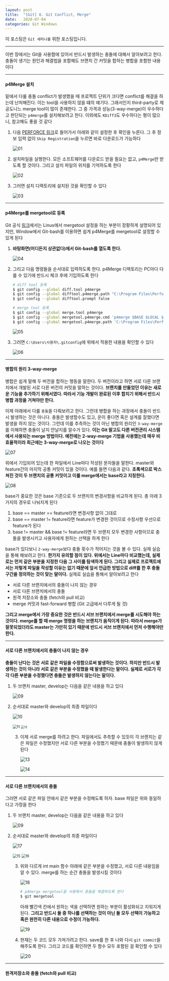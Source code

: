 ```yaml
---
layout: post
title:  "[Git] 6. Git Conflict, Merge"
date:   2020-07-04
categories: Git Windows
---
```


이 포스팅은 `Git 세미나를` 위한 포스팅입니다.

---

이번 장에서는 Git을 사용함에 있어서 반드시 발생하는 충돌에 대해서 알아보려고 한다. 충돌이 생기는 원인과 해결법을 포함해도 브랜치 간 커밋을 합하는 병합을 포함한 내용이다

---

#### p4Merge 설치

밑에서 다룰 충돌 conflict가 발생했을 때 프로젝트 단위가 크다면 conflict를 해결을 하는데 난처해진다. 이는 tool을 사용하지 않을 떄의 얘기다. 그래서인지 third-party로 제공도니느 merge tool이 많이 존재한다. 그 중 가격과 성능(3-way-merge)이 우수하다고 판단되는 `p4merge`를 설치해보려고 한다. 이외에도 `KDiff3`도 우수하다는 평이 많으니, 참고해도 좋을 것 같다

1. 다음 [PERFORCE 링크](https://www.perforce.com/downloads/visual-merge-tool)로 들어가서 아래와 같이 설정한 후 확인을 누른다. 그 후 정보 입력 없이 `Skip Registration`을 누르면 바로 다운로드가 가능하다

   ![01](https://drive.google.com/uc?id=1ooieGLcPDj1wNp_5tJGuJjfpcTWDZbsU)

2. 설치파일을 실행한다. 모든 소프트웨어를 다운로드 받을 필요는 없고, `p4Merge`만 받도록 할 것이다. 그리고 설치 파일의 위치를 기억하도록 한다

   ![02](https://drive.google.com/uc?id=1yPZC6dtlR6Gkr4D_W03DskOJ73SlBqif)

3. 그러면 설치 디렉토리에 설치된 것을 확인할 수 있다

   ![03](https://drive.google.com/uc?id=1GbZxrbxTcGm3ATlEEE-mvZt4Tyf8AQJP)

---

#### p4Merge를 mergetool로 등록

Git 공식 [링크]([https://git-scm.com/book/ko/v2/Git%EB%A7%9E%EC%B6%A4-Git-%EC%84%A4%EC%A0%95%ED%95%98%EA%B8%B0](https://git-scm.com/book/ko/v2/Git맞춤-Git-설정하기))에서는 Linux에서 mergetool 설정을 하는 부분이 장황하게 설명되어 있지만, Window에서 Git-bash를 이용하면 쉽게 p4Merge를 mergetool로 설정할 수 있게 된다

1. __바탕화면(어디든지 상관없다)에서 Git-bash를 열도록 한다.__

   ![04](https://drive.google.com/uc?id=1bNOG16gtSchbGXJDbN6Otz8moZfW2ZVz)

2. 그리고 다음 명령들을 순서대로 입력하도록 한다. p4Merge 디렉토리는 PC마다 다를 수 있기에 반드시 체크 후에 기입하도록 한다

   ```bash
   # diff tool 등록
   $ git config --global diff.tool p4merge
   $ git config --global difftool.p4merge.path "C:\Program Files\Perforce\p4merge.exe"
   $ git config --global difftool.prompt false
   
   # merge tool 등록
   $ git config --global merge.tool p4merge
   $ git config --global mergetool.p4merge.cmd 'p4merge $BASE $LOCAL $REMOTE $MERGED'
   $ git config --global mergetool.p4merge.path 'C:\Program Files\Perforce\p4merge.exe'
   ```

   ![05](https://drive.google.com/uc?id=1rqJ3fHKKKSOWkbRKMxWW12hq10kiejGA)

3. 그러면 `C:\Users\사용자\.gitconfig`에 위에서 적용한 내용을 확인할 수 있다

   ![06](https://drive.google.com/uc?id=103Q1p09NDYsi8jkPJfStRXFFzA5A8yzR)

---

#### 병합의 원리 3-way-merge

병합은 쉽게 말해 두 버전을 합하는 행동을 말한다. 두 버전이라고 하면 서로 다른 브랜치에서 개발된 서로 다른 버전의 커밋을 말하는 것이다. __브랜치를 만들었던 이유는 새로운 기능을 추가하기 위해서였다. 따라서 기능 개발이 완료된 이후 합치기 위해서 반드시 병합 과정을 거쳐야만 한다.__

이제 아래에서 다룰 `충돌`을 다뤄보려고 한다. 그런데 병합을 하는 과정에서 충돌이 반드시 발생하는 것은 아니다. 충돌은 발생할수도 있고, 운이 좋다면 혹은 설계를 잘했다면 발생을 하지 않는 것이다. 그런데 이를 추측하는 것이 아닌 병합의 원리인 `3-way-merge`를 이해하면 충돌이 날지 안날지를 알수가 있다. __이는 Git 말고도 다른 버전관리 시스템에서 사용되는 merge 방법이다. 예전에는 2-way-merge 기법을 사용했는데 매우 비효율적이라 최근에는 3-way-merge로 나오는 것이다__

![07](https://drive.google.com/uc?id=1JvPYRlbF77EVPf7QB1_h9nj5Y6uGr7H1)

위에서 기입되어 있는데 한 파일에서 Line마다 작성된 문자들을 말한다. master와 feature간의 마지막 공통 커밋이 있을 것이다. 예를 들면 다음과 같다. __초록색으로 박스쳐진 것이 두 브랜치의 공통 커밋이고 이를 merge에서는 base라고 지칭한다.__

![08](https://drive.google.com/uc?id=13HHQwQ9yk_COk8Xe_PwUosNSZif0mGSd)

base가 중요한 것은 base 기준으로 두 브랜치의 변경사항을 비교하게 된다. 총 아래 3가지의 경우로 나눠지게 된다

1. base == master == feature라면 변경사항 없이 그대로
2. base == master != feature라면 feature가 변경한 것이므로 수정사항 우선으로 feature가 된다
3. base != master &&  base != feature라면 두 브랜치 모두 변경한 사항이므로 충돌을 발생시키고 사용자에게 원하는 선택을 하게 한다

base가 있다보니 `2-way-merge`보다 충돌 횟수가 적어지는 것을 볼 수 있다. 실제 실습을 통해 해보려고 한다. __한가지 유의할 점이 있다. 위에서는 Line마다 비교했는데, 실제로는 먼저 같은 부분을 지정한 다음 그 사이를 탐색하게 된다. 그리고 실제로 프로젝트에서는 저렇게 파일을 작성할 이유는 없기 때문에 앞서 언급한 방법으로 diff를 한 후 충돌 구간을 정의하는 것이 맞는 말이다.__ 실제로 실습을 통해서 알아보려고 한다

* 서로 다른 브랜치에서의 충돌이 나지 않는 경우
* 서로 다른 브랜치에서의 충돌
* 원격 저장소와 충돌 (fetch와 pull 비교)
* merge 커밋과 fast-forward 병합 (Git 고급에서 다루게 될 것)

__그리고 merge에서 가장 중요한 것은 반드시 서브 브랜치에서 merge를 시도해야 하는 것이다. merge를 할 때 merge 명령을 하는 브랜치가 움직이게 된다. 따라서 merge가 잘못되었더라도 master는 가만히 있기 때문에 반드시 서브 브랜치에서 먼저 수행해야만 한다.__

---

#### 서로 다른 브랜치에서의 충돌이 나지 않는 경우

__충돌이 난다는 것은 서로 같은 파일을 수정함으로써 발생하는 것이다. 하지만 반드시 발생하는 것이 아니라 서로 같은 부분을 수정했을 때 발생한다는 말이다. 실제로 서로가 각각 다른 부분을 수정했다면 충돌은 발생하지 않는다는 말이다.__

1. 두 브랜치 master, develop는 다음을 같은 내용을 하고 있다

   ![09](https://drive.google.com/uc?id=1OA9ii5ZdpmBH8Ok-4iYpt5ovdthip_Z2)

2. 순서대로 master와 develop의 최종 파일이다

   ![10](https://drive.google.com/uc?id=14izHv3FqsjcHMx-LzRLw3oxF2RljBfYK)

   <img src="https://drive.google.com/uc?id=1zOs0xrn0jmmhACWNb02wUSoPvPOLSkJi" alt="11" style="zoom:80%;" />

   <img src="https://drive.google.com/uc?id=1v8PwzNnclMxtgBxtqPszAmCQ3FeF31fw" alt="12" style="zoom:67%;" />

   3. 이제 서로 merge를 하려고 한다. 파일에서도 추측할 수 있듯이 각 브랜치는 같은 파일은 수정했지만 서로 다른 부분을 수정했기 때문에 충돌이 발생하지 않게 된다

      ![13](https://drive.google.com/uc?id=1tvKbWBjCQZyTpPJavoDsI8RzhwqajhhZ)

      ![14](https://drive.google.com/uc?id=1yggxJlYfJWtbDlIKV94aIO82Z87gzueQ)

---

#### 서로 다른 브랜치에서의 충돌

그러면 서로 같은 파일 안에서 같은 부분을 수정해도록 하자. base 파일은 위와 동일하다고 가정을 한다

1. 두 브랜치 master, develop는 다음을 같은 내용을 하고 있다

   ![09](https://drive.google.com/uc?id=1OA9ii5ZdpmBH8Ok-4iYpt5ovdthip_Z2)

2. 순서대로 master와 develop의 최종 파일이다

   ![17](https://drive.google.com/uc?id=1gz73KlKtf8dEZr8PYKY-rYx2pbcD4Nd4)

   <img src="https://drive.google.com/uc?id=1qrQV8QSyiIqZv3ok8nSc_kvMTMCu99JO" alt="15" style="zoom:80%;" />

   <img src="https://drive.google.com/uc?id=1DSXSTMIQpSCC1vzYyngjiZmCfVDZ5se-" alt="16" style="zoom:80%;" />

   3. 위와 다르게 int main 함수 아래에 같은 부분을 수정했고, 서로 다른 내용임을 알 수 있다. merge를 하는 순간 충돌을 발생시킬 것이다

      ![18](https://drive.google.com/uc?id=1N1bzZ_C1HcwZgd4CBXz7rFC63oZ9-WEr)

      ```bash
      # p4merge mergetool을 사용해서 충돌을 해결하도록 한다
      $ git mergetool
      ```

      아래 빨간색 칸에서 원하는 색을 선택하면 원하는 부분이 활성화되고 지워지게 된다. __그리고 반드시 둘 중 하나를 선택하는 것이 아닌 둘 모두 선택이 가능하고 혹은 완전히 다른 내용으로 수정이 가능하다.__

      ![19](https://drive.google.com/uc?id=1TB21FPSOGRj-5HZAjXznbHUHsUTauHvC)

   4. 현재는 두 코드 모두 가져가려고 한다. save를 한 후 나와 다시 `git commit`을 해주도록 한다. 그리고 코드를 확인하면 두 함수 모두 포함된 걸 확인할 수 있다

      ![20](https://drive.google.com/uc?id=1egwH9E0TqJUAaCvCKYYhGpHX0CdH4B96)

---

#### 원격저장소와 충돌 (fetch와 pull 비교)